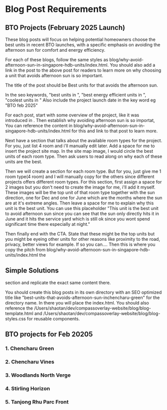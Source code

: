 # Blog Post Requirements

## BTO Projects (February 2025 Launch)

These blog posts will focus on helping potential homeowners choose the best units in recent BTO launches, with a specific emphasis on avoiding the afternoon sun for comfort and energy efficiency.

For each of these blogs, follow the same styles as blog/why-avoid-afternoon-sun-in-singapore-hdb-units/index.html. You should also add a link in the post to the above post for readers to learn more on why choosing a unit that avoids afternoon sun is so important.

The title of the post should be Best units for <BTO project name> that avoids the afternoon sun.

In the seo keywords, "best units in <bto project name>", "best energy efficient units in <bto project name>", "coolest units in <bto project name>" Also include the project launch date in the key word eg "BTO feb 2025"

For each post, start with some overview of the project, like it was introduced in <month of launch by hdb>. Then establish why avoiding afternoon sun is so importat, You can reference the content in blog/why-avoid-afternoon-sun-in-singapore-hdb-units/index.html for this and link to that post to learn more.

Next have a section that talks about the available room types for the project. For you, just list 4 room and i'll manually edit later. Add a space for me to insert the project site map. In the site map image, I would circle the best units of each room type. Then ask users to read along on why each of these units are the best.

Then we will create a section for each room type. But for you, just give me 1 room type(4 room) and I will manually copy for the others since different projects offers different room types. For this section, first 
assign a space for 2 images but you don't need to create the image for me, i'll add it myself. These images will be the top unit of that room type together with the sun direction, one for Dec and one for June which are the months where the sun are at it's extreme angles. Then leave a space for me to explain why this unit is the best unit. You can use this placeholder "This unit is the best unit to avoid afternoon sun since you can see that the sun only directly hits it in June and it hits the service yard which is still ok since you wont spend significant time there especially at night."

Then finally end with the CTA. State that these might be the top units but you might be eyeing other units for other reasons like proximity to the road, privacy, better views for example. If so you can.... Then this is where you copy the pitch from blog/why-avoid-afternoon-sun-in-singapore-hdb-units/index.html the <h2 id="solution">Simple Solutions</h2> section and replicate the exact same content there.

You should create this blog posts in its own directory with an SEO optimized title like "best-units-that-avoids-afternoon-sun-inchencharu-green" for the directory name. In there you will place the index.html. You should also reference the /Users/shaotan/dev/compassoverlay-website/blog/blog-template.html and /Users/shaotan/dev/compassoverlay-website/blog/blog-styles.css for reusable components.

## BTO projects for Feb 20205
### 1. Chencharu Green

### 2. Chencharu Vines

### 3. Woodlands North Verge

### 4. Stirling Horizon

### 5. Tanjong Rhu Parc Front
